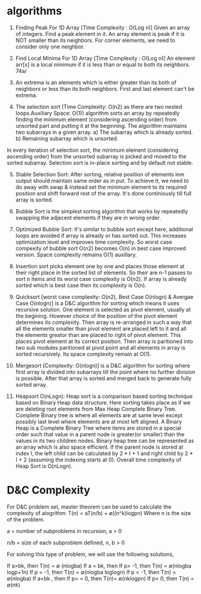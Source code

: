 # algorithms

1. Finding Peak For 1D Array [Time Complexity : O(Log n)]
Given an array of integers. Find a peak element in it. An array element is peak if it is NOT smaller than its neighbors. For corner elements, we need to consider only one neighbor.

2. Find Local Minima For 1D Array [Time Complexity : O(Log n)]
An element arr[x] is a local minimum if it is less than or equal to both its neighbors. 
74a/
3. An extrema is an elements which is either greater than its both of neighbors or less than its both neighbors. First and last element can't be extrema.

4. The selection sort (Time Complexity: O(n2) as there are two nested loops.Auxiliary Space: O(1)) algorithm sorts an array by repeatedly finding the minimum element (considering ascending order) from unsorted part and putting it at the beginning. The algorithm maintains two subarrays in a given array. a) The subarray which is already sorted. b) Remaining subarray which is unsorted.

In every iteration of selection sort, the minimum element (considering ascending order) from the unsorted subarray is picked and moved to the sorted subarray. Selection sort is in-place sorting and by default not stable. 

5. Stable Selection Sort: After sorting, relative position of elements inm output should maintain same order as in put. To achieve it, we need to do away with swap & instead set the minimum element to its required position and shift forward rest of the array. It's done continiously till full array is sorted.

6. Bubble Sort is the simplest sorting algorithm that works by repeatedly swapping the adjacent elements if they are in wrong order.

7. Optimized Bubble Sort: It's similar to bubble sort except here, additional loops are avoided if array is already or has sorted out. This increases optimization level and improves time complexity. So worst case compexity of bubble sort O(n2) becomes O(n) in best case improved version. Space complexity remains O(1) auxillary.

8. Insertion sort picks element one by one and places those element at their right place in the sorted list of elements. So their are n-1 passes to sort n items and its worst case complexity is O(n2). If array is already sorted which is best case then its complexity is O(n).

9. Quicksort [worst case complexity: O(n2), Best Case O(nlogn) & Avergae Case O(nlogn)] is a D&C algorithm for sorting which means it uses recursive solution. One element is selected as pivot element, usually at the begining. However choice of the position of the pivot element determines its complexity. Then array is re-arranged in such a way that all the elements smaller than pivot element are placed left to it and all the elements greator than are placed to right of pivot element. This places pivot element at its correct position. Then array is paritioned into two sub modules paritioned at pivot point and all elements in array is sorted recursively. Its space complexity remain at O(1). 

10. Mergesort [Complexity: O(nlogn)] is a D&C algorithm for sorting where first array is divided into subarrays till the point where no further division is possible. After that array is sorted and merged back to generate fully sorted array.

11. Heapsort O(nLogn): Heap sort is a comparison based sorting technique based on Binary Heap data structure. Here sorting takes place as if we are deleting root elements from Max Heap Complete Binary Tree. Complete Binary tree is where all elements are at same level except possibly last level where elements are at most left aligned. A Binary Heap is a Complete Binary Tree where items are stored in a special order such that value in a parent node is greater(or smaller) than the values in its two children nodes. Binary heap tree can be represented as an array which is also space efficient. If the parent node is stored at index I, the left child can be calculated by 2 * I + 1 and right child by 2 * I + 2 (assuming the indexing starts at 0). Overall time complexity of Heap Sort is O(nLogn).

# D&C Complexity
For D&C problem set, master theorem can be used to calculate the complexity of alogrithm:
T(n) = aT(n/b) + ø((n^k)logpn)
Where n is the size of the problem.

a = number of subproblems in recursion, a > 0

n/b = size of each subproblem defined, n, b > 0

For solving this type of problem, we will use the following solutions,

If a>bk, then T(n) = ∅ (nlogba)
If a = bk, then
If p> -1, then T(n) = ∅(nlogba logp+1n)
If p = -1, then T(n) = ∅(nlogba loglogn)
If p < -1, then T(n) = ∅(nlogba)
If a<bk , then
If p> = 0, then T(n)= ∅(nklogpn)
If p< 0, then T(n) = ∅(nk)
